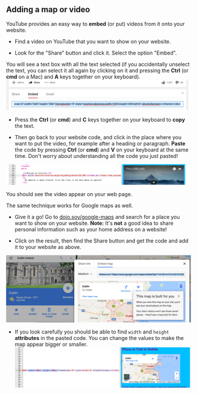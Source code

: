 ## Adding a map or video

YouTube provides an easy way to **embed** \(or put\) videos from it onto your website. 

- Find a video on YouTube that you want to show on your website. 

- Look for the "Share" button and click it. Select the option "Embed".

You will see a text box with all the text selected \(if you accidentally unselect the text, you can select it all again by clicking on it and pressing the **Ctrl** \(or **cmd** on a Mac\) and **A** keys together on your keyboard\). 
  ![YouTube's embed option with code selected](images/EmbedYouTube.png)

- Press the **Ctrl** \(or **cmd**\) and **C** keys together on your keyboard to **copy** the text.

- Then go back to your website code, and click in the place where you want to put the video, for example after a heading or paragraph. **Paste** the code by pressing **Ctrl** \(or **cmd**\) and **V** on your keyboard at the same time. Don't worry about understanding all the code you just pasted! 

![Example of the embedding code pasted into a HTML page](images/EmbedYouTube2.png)

You should see the video appear on your web page.

The same technique works for Google maps as well. 

- Give it a go! Go to [dojo.soy/google-maps](http://dojo.soy/google-maps) and search for a place you want to show on your website. **Note:** It's **not** a good idea to share personal information such as your home address on a website!

- Click on the result, then find the Share button and get the code and add it to your website as above. 

![Embed option selected in Google Maps](images/EmbedGoogleMap.png)

- If you look carefully you should be able to find `width` and `height` **attributes** in the pasted code. You can change the values to make the map appear bigger or smaller.
  ![Example of embedded Google Map with width and height attributes selected](images/EmbeddedGoogleMapCode.png)



